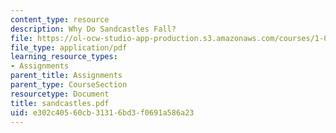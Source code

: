 ```yaml
---
content_type: resource
description: Why Do Sandcastles Fall?
file: https://ol-ocw-studio-app-production.s3.amazonaws.com/courses/1-033-mechanics-of-material-systems-an-energy-approach-fall-2003/e302c40560cb31316bd3f0691a586a23_sandcastles.pdf
file_type: application/pdf
learning_resource_types:
- Assignments
parent_title: Assignments
parent_type: CourseSection
resourcetype: Document
title: sandcastles.pdf
uid: e302c405-60cb-3131-6bd3-f0691a586a23
---
```

